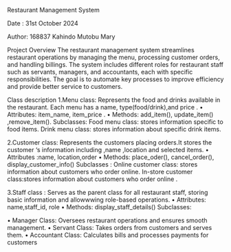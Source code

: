 Restaurant Management System  

Date : 31st October 2024 

Author: 168837 Kahindo Mutobu Mary 

Project Overview 
The restaurant management system streamlines restaurant operations by managing the menu, processing customer orders, and handling billings. The system includes different roles for restaurant staff such as servants, managers, and accountants, each with specific responsibilities. The goal is to automate key processes to improve efficiency and provide better service to customers.

Class description 
1.Menu class: 
Represents the food and drinks available in the restaurant. Each menu has a name, type(food/drink),and price .
•	Attributes: item_name, item_price .
•	Methods: add_item(), update_item() ,remove_item().
Subclasses: 
             Food menu class: stores information specific to food items.
            Drink menu class: stores information about specific drink items.
          
2.Customer class: 
Represents the customers placing orders.It stores  the customer ‘s information including ,name ,location and selected items.
•	Attributes :name, location,order
•	Methods: place_oder(), cancel_order(), display_customer_info()
Subclasses : 
         Online customer class: stores information about customers who order online.
        In-store customer class:stores information about customers who order online .

3.Staff class : 
Serves as the parent class for all restaurant staff, storing basic information and allowwwing role-based operations.
•	Attributes: name,staff_id, role
•	Methods: display_staff_details()
Subclasses: 

•	Manager Class: Oversees restaurant operations and ensures smooth management.
•	Servant Class: Takes orders from customers and serves them.
•	Accountant Class: Calculates bills and processes payments for customers
